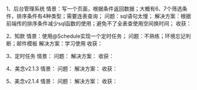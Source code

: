 1、后台管理系统
情景：写一个页面，根据条件返回数据；大概有6、7个筛选条件，排序条件有4种类型；需要连表查询；
问题：sql语句太慢；
解决方案：根据前端传的排序条件减少sql函数的使用；避免不了全表查使用空间换时间；
收获：

2、知款
情景：使用@Schedule实现一个定时任务；
问题：不熟练；环境忘记判断；邮件模板
解决方案：学习使用
收获：

3、定时任务
情景：
问题：
解决方案：
收获：

4、美念v2.1.3
情景：
问题：
解决方案：
收获：

5、美念v2.1.4
情景：
问题：
解决方案：
收获：
